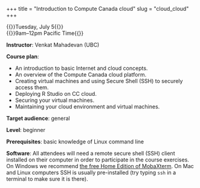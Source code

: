 +++
title = "Introduction to Compute Canada cloud"
slug = "cloud_cloud"
+++

{{<cor>}}Tuesday, July 5{{</cor>}}\
{{<cgr>}}9am–12pm Pacific Time{{</cgr>}}

**Instructor**: Venkat Mahadevan (UBC)

**Course plan**:

- An introduction to basic Internet and cloud concepts.
- An overview of the Compute Canada cloud platform.
- Creating virtual machines and using Secure Shell (SSH) to securely access them.
- Deploying R Studio on CC cloud.
- Securing your virtual machines.
- Maintaining your cloud environment and virtual machines.

**Target audience**: general

**Level**: beginner

**Prerequisites**: basic knowledge of Linux command line

**Software**: All attendees will need a remote secure shell (SSH) client installed on their computer in order to
participate in the course exercises. On Windows we recommend
[the free Home Edition of MobaXterm](https://mobaxterm.mobatek.net/download.html). On Mac and Linux computers SSH is
usually pre-installed (try typing `ssh` in a terminal to make sure it is there).

<!-- You can download the workshop slides [here](../../slides/cloud.pdf). -->

<!-- {{<cor>}}Zoom{{</cor>}} {{<s>}} {{<cgr>}}9:00am-12:00pm Pacific{{</cgr>}} \ -->
<!-- {{<nolinktitle>}}Live session in 30-40 min presentation blocks{{</nolinktitle>}} -->

<!-- <\!-- last year https://wgschool.netlify.app/cloud -\-> -->

<!-- #### Creating and Connecting to an instance on Arbutus (MacOS) -->

<!-- {{< yt -bDE_f--SN8 63 >}} -->

<!-- #### Creating and Connecting to an instance on Arbutus (Windows and MobaXterm) -->

<!-- {{< yt 3Yia9_464yY 63 >}} -->

<!-- #### Installing RStudio -->

<!-- {{< yt hMkCT0mcb6s 63 >}} -->
